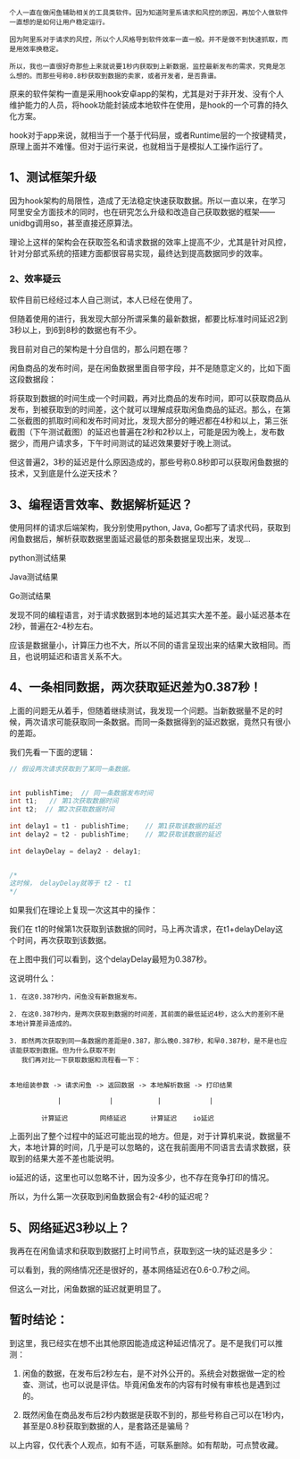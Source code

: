 ```
个人一直在做闲鱼辅助相关的工具类软件。因为知道阿里系请求和风控的原因，再加个人做软件一直想的是如何让用户稳定运行。

因为阿里系对于请求的风控，所以个人风格导到软件效率一直一般。并不是做不到快速抓取，而是用效率换稳定。

所以，我也一直很好奇那些上来就说要1秒内获取到上新数据，监控最新发布的需求，究竟是怎么想的。而那些号称0.8秒获取到数据的卖家，或者开发者，是否靠谱。
```


原来的软件架构一直是采用hook安卓app的架构，尤其是对于非开发、没有个人维护能力的人员，将hook功能封装成本地软件在使用，是hook的一个可靠的持久化方案。

hook对于app来说，就相当于一个基于代码层，或者Runtime层的一个按键精灵，原理上面并不难懂。但对于运行来说，也就相当于是模拟人工操作运行了。

## 1、测试框架升级
因为hook架构的局限性，造成了无法稳定快速获取数据。所以一直以来，在学习阿里安全方面技术的同时，也在研究怎么升级和改造自己获取数据的框架——unidbg调用so，甚至直接还原算法。

理论上这样的架构会在获取签名和请求数据的效率上提高不少，尤其是针对风控，针对分部式系统的搭建方面都很容易实现，最终达到提高数据同步的效率。

[](demo/demo.png)

### 2、效率疑云
软件目前已经经过本人自己测试，本人已经在使用了。

但随着使用的进行，我发现大部分所谓采集的最新数据，都要比标准时间延迟2到3秒以上，到6到8秒的数据也有不少。

我目前对自己的架构是十分自信的，那么问题在哪？





闲鱼商品的发布时间，是在闲鱼数据里面自带字段，并不是随意定义的，比如下面这段数据段：



将获取到数据的时间生成一个时间戳，再对比商品的发布时间，即可以获取商品从发布，到被获取到的时间差，这个就可以理解成获取闲鱼商品的延迟。那么，在第二张截图的抓取时间和发布时间对比，发现大部分的睡迟都在4秒和以上，第三张截图（下午测试截图）的延迟也普遍在2秒和2秒以上，可能是因为晚上，发布数据少，而用户请求多，下午时间测试的延迟效果要好于晚上测试。

但这普遍2，3秒的延迟是什么原因造成的，那些号称0.8秒即可以获取闲鱼数据的技术，又到底是什么逆天技术？

## 3、编程语言效率、数据解析延迟？
使用同样的请求后端架构，我分别使用python, Java, Go都写了请求代码，获取到闲鱼数据后，解析获取数据里面延迟最低的那条数据呈现出来，发现...



python测试结果



Java测试结果



Go测试结果

发现不同的编程语言，对于请求数据到本地的延迟其实大差不差。最小延迟基本在2秒，普遍在2-4秒左右。

应该是数据量小，计算压力也不大，所以不同的语言呈现出来的结果大致相同。而且，也说明延迟和语言关系不大。

## 4、一条相同数据，两次获取延迟差为0.387秒！
上面的问题无从着手，但随着继续测试，我发现一个问题。当新数据量不足的时候，两次请求可能获取同一条数据。而同一条数据得到的延迟数据，竟然只有很小的差距。



我们先看一下面的逻辑：

```java
// 假设两次请求获取到了某同一条数据。


int publishTime;  // 同一条数据发布时间
int t1;   // 第1次获取数据时间
int t2;  // 第2次获取数据时间
       
int delay1 = t1 - publishTime;    // 第1获取该数据的延迟
int delay2 = t2 - publishTime;    // 第2获取该数据的延迟
        
int delayDelay = delay2 - delay1;


/*
这时候， delayDelay就等于 t2 - t1
*/
```

如果我们在理论上复现一次这其中的操作：

我们在 t1的时候第1次获取到该数据的同时，马上再次请求，在t1+delayDelay这个时间，再次获取到该数据。

在上图中我们可以看到，这个delayDelay最短为0.387秒。

这说明什么：

```
1. 在这0.387秒内，闲鱼没有新数据发布。

2. 在这0.387秒内，是两次获取到数据的时间差，其前面的最低延迟4秒，这么大的差别不是本地计算差异造成的。

3. 即然两次获取到同一条数据的差距是0.387，那么晚0.387秒，和早0.387秒，是不是也应该能获取到数据。但为什么获取不到
   我们再对比一下获取数据和流程看一下：
```

```

本地组装参数 -> 请求闲鱼 -> 返回数据 -> 本地解析数据 -> 打印结果 

            |            |           |            |
     
        计算延迟        网络延迟      计算延迟    io延迟

```

上面列出了整个过程中的延迟可能出现的地方。但是，对于计算机来说，数据量不大，本地计算的时间，几乎是可以忽略的，这在我前面用不同语言去请求数据，获取到的结果大差不差也能说明。

io延迟的话，这里也可以忽略不计，因为没多少，也不存在竞争打印的情况。

所以，为什么第一次获取到闲鱼数据会有2-4秒的延迟呢？

## 5、网络延迟3秒以上？
我再在在闲鱼请求和获取到数据打上时间节点，获取到这一块的延迟是多少：



可以看到，我的网络情况还是很好的，基本网络延迟在0.6-0.7秒之间。

但这么一对比，闲鱼数据的延迟就更明显了。

## 暂时结论：
到这里，我已经实在想不出其他原因能造成这种延迟情况了。是不是我们可以推测：

1. 闲鱼的数据，在发布后2秒左右，是不对外公开的。系统会对数据做一定的检查、测试，也可以说是评估。毕竟闲鱼发布的内容有时候有审核也是遇到过的。

2. 既然闲鱼在商品发布后2秒内数据是获取不到的，那些号称自己可以在1秒内，甚至是0.8秒获取到数据的人，是套路还是骗局？

以上内容，仅代表个人观点，如有不适，可联系删除。如有帮助，可点赞收藏。

